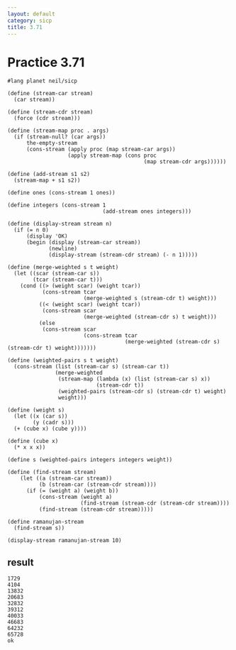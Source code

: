 ```yaml
---
layout: default
category: sicp
title: 3.71
---
```


# Practice 3.71

    #lang planet neil/sicp

    (define (stream-car stream)
      (car stream))

    (define (stream-cdr stream)
      (force (cdr stream)))

    (define (stream-map proc . args)
      (if (stream-null? (car args))
          the-empty-stream
          (cons-stream (apply proc (map stream-car args))
                       (apply stream-map (cons proc
                                               (map stream-cdr args))))))

    (define (add-stream s1 s2)
      (stream-map + s1 s2))

    (define ones (cons-stream 1 ones))

    (define integers (cons-stream 1
                                  (add-stream ones integers)))

    (define (display-stream stream n)
      (if (= n 0)
          (display 'OK)
          (begin (display (stream-car stream))
                 (newline)
                 (display-stream (stream-cdr stream) (- n 1)))))

    (define (merge-weighted s t weight)
      (let ((scar (stream-car s))
            (tcar (stream-car t)))
        (cond ((> (weight scar) (weight tcar))
               (cons-stream tcar
                            (merge-weighted s (stream-cdr t) weight)))
              ((< (weight scar) (weight tcar))
               (cons-stream scar
                            (merge-weighted (stream-cdr s) t weight)))
              (else
               (cons-stream scar
                            (cons-stream tcar
                                         (merge-weighted (stream-cdr s) (stream-cdr t) weight)))))))

    (define (weighted-pairs s t weight)
      (cons-stream (list (stream-car s) (stream-car t))
                   (merge-weighted
                    (stream-map (lambda (x) (list (stream-car s) x))
                                (stream-cdr t))
                    (weighted-pairs (stream-cdr s) (stream-cdr t) weight)
                    weight)))

    (define (weight s)
      (let ((x (car s))
            (y (cadr s)))
      (+ (cube x) (cube y))))

    (define (cube x)
      (* x x x))

    (define s (weighted-pairs integers integers weight))

    (define (find-stream stream)
        (let ((a (stream-car stream))
              (b (stream-car (stream-cdr stream))))
          (if (= (weight a) (weight b))
              (cons-stream (weight a)
                           (find-stream (stream-cdr (stream-cdr stream))))
              (find-stream (stream-cdr stream)))))

    (define ramanujan-stream
      (find-stream s))

    (display-stream ramanujan-stream 10)

## result 

    1729
    4104
    13832
    20683
    32832
    39312
    40033
    46683
    64232
    65728
    ok